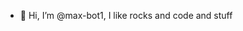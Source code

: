 - 👋 Hi, I’m @max-bot1, I like rocks and code and stuff

<!---
max-bot1/max-bot1 is a ✨ special ✨ repository because its `README.md` (this file) appears on your GitHub profile.
You can click the Preview link to take a look at your changes.
--->
